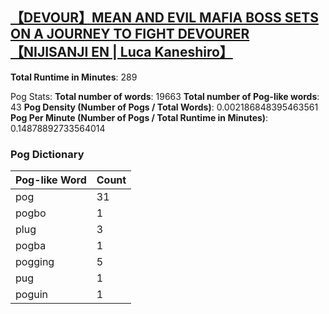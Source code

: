 ## [【DEVOUR】MEAN AND EVIL MAFIA BOSS SETS ON A JOURNEY TO FIGHT DEVOURER【NIJISANJI EN | Luca Kaneshiro】](https://www.youtube.com/watch?v=v-l7frbdrbE)
**Total Runtime in Minutes**: 289

Pog Stats:
   **Total number of words**: 19663
   **Total number of Pog-like words**: 43
   **Pog Density (Number of Pogs / Total Words)**: 0.002186848395463561
   **Pog Per Minute (Number of Pogs / Total Runtime in Minutes)**: 0.14878892733564014

### Pog Dictionary
Pog-like Word | Count
--- | ---
pog | 31
pogbo | 1
plug | 3
pogba | 1
pogging | 5
pug | 1
poguin | 1
